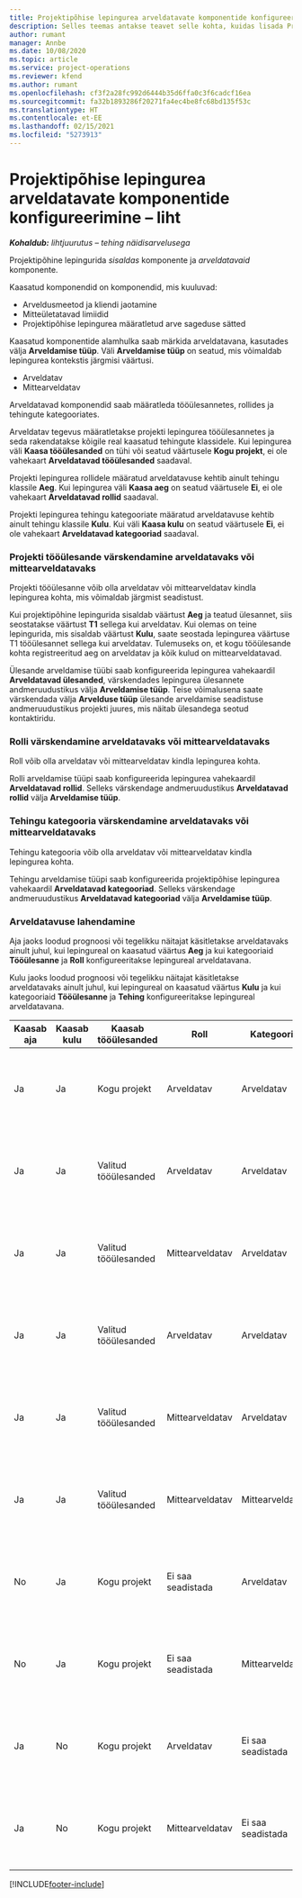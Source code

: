 ```yaml
---
title: Projektipõhise lepingurea arveldatavate komponentide konfigureerimine – liht
description: Selles teemas antakse teavet selle kohta, kuidas lisada Project Operationsis lepinguridadele arveldatavaid komponente.
author: rumant
manager: Annbe
ms.date: 10/08/2020
ms.topic: article
ms.service: project-operations
ms.reviewer: kfend
ms.author: rumant
ms.openlocfilehash: cf3f2a28fc992d6444b35d6ffa0c3f6cadcf16ea
ms.sourcegitcommit: fa32b1893286f20271fa4ec4be8fc68bd135f53c
ms.translationtype: HT
ms.contentlocale: et-EE
ms.lasthandoff: 02/15/2021
ms.locfileid: "5273913"
---
```

# <a name="configure-chargeable-components-of-a-project-based-contract-line---lite"></a>Projektipõhise lepingurea arveldatavate komponentide konfigureerimine – liht

_**Kohaldub:** lihtjuurutus – tehing näidisarvelusega_

Projektipõhine lepingurida *sisaldas* komponente ja *arveldatavaid* komponente.

Kaasatud komponendid on komponendid, mis kuuluvad:

  - Arveldusmeetod ja kliendi jaotamine
  - Mitteületatavad limiidid 
  - Projektipõhise lepingurea määratletud arve sageduse sätted

Kaasatud komponentide alamhulka saab märkida arveldatavana, kasutades välja **Arveldamise tüüp**. Väli **Arveldamise tüüp** on seatud, mis võimaldab lepingurea kontekstis järgmisi väärtusi.

  - Arveldatav
  - Mittearveldatav

Arveldatavad komponendid saab määratleda tööülesannetes, rollides ja tehingute kategooriates.

Arveldatav tegevus määratletakse projekti lepingurea tööülesannetes ja seda rakendatakse kõigile real kaasatud tehingute klassidele. Kui lepingurea väli **Kaasa tööülesanded** on tühi või seatud väärtusele **Kogu projekt**, ei ole vahekaart **Arveldatavad tööülesanded** saadaval.

Projekti lepingurea rollidele määratud arveldatavuse kehtib ainult tehingu klassile **Aeg**. Kui lepingurea väli **Kaasa aeg** on seatud väärtusele **Ei**, ei ole vahekaart **Arveldatavad rollid** saadaval.

Projekti lepingurea tehingu kategooriate määratud arveldatavuse kehtib ainult tehingu klassile **Kulu**. Kui väli **Kaasa kulu** on seatud väärtusele **Ei**, ei ole vahekaart **Arveldatavad kategooriad** saadaval.

### <a name="update-a-project-task-as-chargeable-or-non-chargeable"></a>Projekti tööülesande värskendamine arveldatavaks või mittearveldatavaks

Projekti tööülesanne võib olla arveldatav või mittearveldatav kindla lepingurea kohta, mis võimaldab järgmist seadistust.

Kui projektipõhine lepingurida sisaldab väärtust **Aeg** ja teatud ülesannet, siis seostatakse väärtust **T1** sellega kui arveldatav. Kui olemas on teine lepingurida, mis sisaldab väärtust **Kulu**, saate seostada lepingurea väärtuse T1 tööülesannet sellega kui arveldatav. Tulemuseks on, et kogu tööülesande kohta registreeritud aeg on arveldatav ja kõik kulud on mittearveldatavad.

Ülesande arveldamise tüübi saab konfigureerida lepingurea vahekaardil **Arveldatavad ülesanded**, värskendades lepingurea ülesannete andmeruudustikus välja **Arveldamise tüüp**. Teise võimalusena saate värskendada välja **Arvelduse tüüp** ülesande arveldamise seadistuse andmeruudustikus projekti juures, mis näitab ülesandega seotud kontaktiridu.

### <a name="update-a-role-as-chargeable-or-non-chargeable"></a>Rolli värskendamine arveldatavaks või mittearveldatavaks

Roll võib olla arveldatav või mittearveldatav kindla lepingurea kohta.

Rolli arveldamise tüüpi saab konfigureerida lepingurea vahekaardil **Arveldatavad rollid**. Selleks värskendage andmeruudustikus **Arveldatavad rollid** välja **Arveldamise tüüp**.

### <a name="update-a-transaction-category-as-chargeable-or-non-chargeable"></a>Tehingu kategooria värskendamine arveldatavaks või mittearveldatavaks

Tehingu kategooria võib olla arveldatav või mittearveldatav kindla lepingurea kohta.

Tehingu arveldamise tüüpi saab konfigureerida projektipõhise lepingurea vahekaardil **Arveldatavad kategooriad**. Selleks värskendage andmeruudustikus **Arveldatavad kategooriad** välja **Arveldamise tüüp**.

### <a name="resolve-chargeability"></a>Arveldatavuse lahendamine

Aja jaoks loodud prognoosi või tegelikku näitajat käsitletakse arveldatavaks ainult juhul, kui lepingureal on kaasatud väärtus **Aeg** ja kui kategooriaid **Tööülesanne** ja **Roll** konfigureeritakse lepingureal arveldatavana.

Kulu jaoks loodud prognoosi või tegelikku näitajat käsitletakse arveldatavaks ainult juhul, kui lepingureal on kaasatud väärtus **Kulu** ja kui kategooriaid **Tööülesanne** ja **Tehing** konfigureeritakse lepingureal arveldatavana.


| Kaasab aja | Kaasab kulu | Kaasab tööülesanded | Roll           | Kategooria       | Toiming                                                                                                      |
|---------------|------------------|----------------|----------------|----------------|-----------------------------------------------------------------------------------------------------------|
| Ja           | Ja              | Kogu projekt | Arveldatav     | Arveldatav     | Tegeliku aja arveldamine: **Arveldatav** </br> Tegeliku kulu arveldamise tüüp: **Arveldatav**           |
| Ja           | Ja              | Valitud tööülesanded | Arveldatav     | Arveldatav     | Tegeliku aja arveldamine: **Arveldatav** </br> Tegeliku kulu arveldamise tüüp: **Arveldatav**           |
| Ja           | Ja              | Valitud tööülesanded | Mittearveldatav | Arveldatav     | Tegeliku aja arveldamine: **Mittearveldatav** </br> Tegeliku kulu arveldamise tüüp: **Arveldatav**       |
| Ja           | Ja              | Valitud tööülesanded | Arveldatav     | Arveldatav     | Tegeliku aja arveldamine: **Mittearveldatav** </br> Tegeliku kulu arveldamise tüüp: **Mittearveldatav** |
| Ja           | Ja              | Valitud tööülesanded | Mittearveldatav | Arveldatav     | Tegeliku aja arveldamine: **Mittearveldatav** </br> Tegeliku kulu arveldamise tüüp: **Mittearveldatav** |
| Ja           | Ja              | Valitud tööülesanded | Mittearveldatav | Mittearveldatav | Tegeliku aja arveldamine: **Mittearveldatav** </br> Tegeliku kulu arveldamise tüüp: **Mittearveldatav** |
| No            | Ja              | Kogu projekt | Ei saa seadistada   | Arveldatav     | Tegeliku aja arveldamine: **Pole saadaval**</br>Tegeliku kulu arveldamise tüüp: **Arveldatav**          |
| No            | Ja              | Kogu projekt | Ei saa seadistada   | Mittearveldatav | Tegeliku aja arveldamine: **Pole saadaval**</br> Tegeliku kulu arveldamise tüüp: **Mittearveldatav**     |
| Ja           | No               | Kogu projekt | Arveldatav     | Ei saa seadistada   | Tegeliku aja arveldamine: **Arveldatav** </br> Tegeliku kulu arveldamise tüüp: **Pole saadaval**        |
| Ja           | No               | Kogu projekt | Mittearveldatav | Ei saa seadistada   | Tegeliku aja arveldamine: **Mittearveldatav** </br>Tegeliku kulu arveldamise tüüp: **Pole saadaval**   |


[!INCLUDE[footer-include](../../includes/footer-banner.md)]